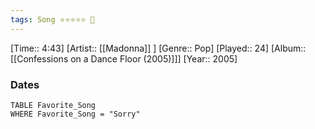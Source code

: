 ```yaml
---
tags: Song ⭐⭐⭐⭐⭐ 💛
---
```

[Time:: 4:43]
[Artist:: [[Madonna]] ]
[Genre:: Pop]
[Played:: 24]
[Album:: [[Confessions on a Dance Floor (2005)]]]
[Year:: 2005]
### Dates
````dataview
TABLE Favorite_Song
WHERE Favorite_Song = "Sorry"
````